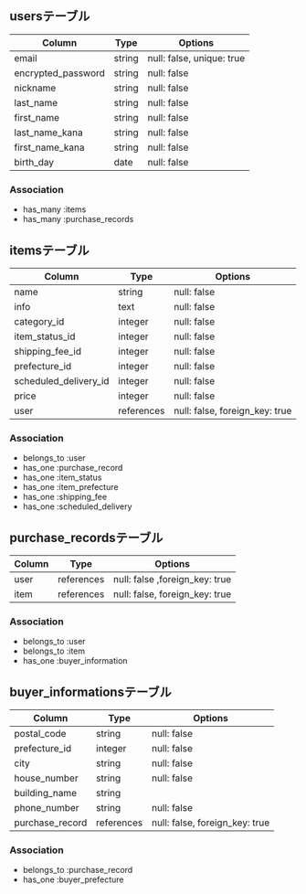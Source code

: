 ## usersテーブル

| Column             | Type        | Options                   |
| ------------------ | ----------- | ------------------------- |
| email              | string      | null: false, unique: true |
| encrypted_password | string      | null: false               |
| nickname           | string      | null: false               |
| last_name          | string      | null: false               |
| first_name         | string      | null: false               |
| last_name_kana     | string      | null: false               |
| first_name_kana    | string      | null: false               |
| birth_day          | date        | null: false               |

### Association
- has_many :items
- has_many :purchase_records


## itemsテーブル

| Column                | Type       | Options                        |
| --------------------- | ---------- | ------------------------------ |
| name                  | string     | null: false                    |
| info                  | text       | null: false                    |
| category_id           | integer    | null: false                    |
| item_status_id        | integer    | null: false                    |
| shipping_fee_id       | integer    | null: false                    |
| prefecture_id         | integer    | null: false                    |
| scheduled_delivery_id | integer    | null: false                    |
| price                 | integer    | null: false                    |
| user                  | references | null: false, foreign_key: true |


### Association
- belongs_to :user
- has_one :purchase_record
- has_one :item_status
- has_one :item_prefecture
- has_one :shipping_fee
- has_one :scheduled_delivery


## purchase_recordsテーブル

| Column             | Type       | Options                        |
| ------------------ | ---------- | ------------------------------ |
| user               | references | null: false ,foreign_key: true |
| item               | references | null: false, foreign_key: true |

### Association
- belongs_to :user
- belongs_to :item
- has_one :buyer_information


## buyer_informationsテーブル
| Column             | Type       | Options                        |
| ------------------ | ---------- | ------------------------------ |
| postal_code        | string     | null: false                    |
| prefecture_id      | integer    | null: false                    |
| city               | string     | null: false                    |
| house_number       | string     | null: false                    |
| building_name      | string     |                                |
| phone_number       | string     | null: false                    |
| purchase_record    | references | null: false, foreign_key: true |

### Association
- belongs_to :purchase_record
- has_one :buyer_prefecture